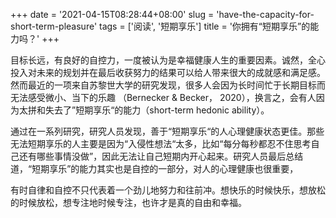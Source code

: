 +++
date = '2021-04-15T08:28:44+08:00'
slug = 'have-the-capacity-for-short-term-pleasure'
tags = ['阅读', '短期享乐']
title = '你拥有“短期享乐”的能力吗？'
+++

目标长远，有良好的自控力，一度被认为是幸福健康人生的重要因素。诚然，全心投入对未来的规划并在最后收获努力的结果可以给人带来很大的成就感和满足感。然而最近的一项来自苏黎世大学的研究发现，很多人会因为长时间忙于长期目标而无法感受微小、当下的乐趣 （Bernecker & Becker， 2020），换言之，会有人因为太拼和失去了”短期享乐“的能力（short-term hedonic ability）。

通过在一系列研究，研究人员发现，善于“短期享乐“的人心理健康状态更佳。那些无法短期享乐的人主要是因为“入侵性想法“太多，比如“每分每秒都忍不住思考自己还有哪些事情没做”，因此无法让自己短期内开心起来。研究人员最后总结道，“短期享乐”的能力其实也是自控的一部分，对人的心理健康也很重要，

有时自律和自控不只代表着一个劲儿地努力和往前冲。想快乐的时候快乐，想放松的时候放松，想专注地时候专注，也许才是真的自由和幸福。
